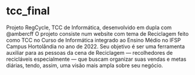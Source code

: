 # tcc_final
Projeto RegCycle, TCC de Informática, desenvolvido em dupla com @ambercff
O projeto consiste num website com tema de Reciclagem feito como TCC no Curso de Informática integrado ao Ensino Médio no IFSP Campus Hortolândia no ano de 2022. Seu objetivo é ser uma ferramenta auxiliar para as pessoas da cena de Reciclagem — recolhedores de recicláveis especialmente — que buscam organizar suas vendas e metas diárias, tendo, assim, uma visão mais ampla sobre seu negócio.
